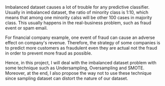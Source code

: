 
Imbalanced dataset causes a lot of trouble for any predictive classifier. Usually in imbalanced dataset, the ratio of minority class is 1:10, which means that among one minority calss will be other 100 cases in majority class. This usually happens in the real-business problem, such as fraud event or spam email.

For financial company example, one event of fraud can cause an adverse effect on company's revenue. Therefore, the strategy of some companies is to predict more customers as fraudulent even they are actual not the fraud in order to prevent more fraud as possible. 

Hence, in this project, I will deal with the imbalanced dataset problem with some technique such as Undersampling, Oversampling and SMOTE. Moreover, at the end, I also propose the way not to use these technique since sampling dataset can distort the nature of our dataset. 
